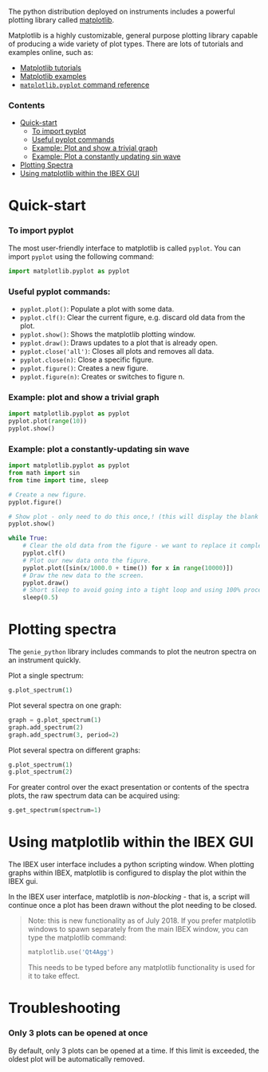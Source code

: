 The python distribution deployed on instruments includes a powerful plotting library called [matplotlib](https://matplotlib.org/).

Matplotlib is a highly customizable, general purpose plotting library capable of producing a wide variety of plot types. There are lots of tutorials and examples online, such as:
- [Matplotlib tutorials](https://matplotlib.org/2.2.2/tutorials/index.html)
- [Matplotlib examples](https://matplotlib.org/2.2.2/gallery/index.html)
- [`matplotlib.pyplot` command reference](https://matplotlib.org/2.2.2/api/pyplot_summary.html)

### Contents
- [Quick-start](#quick-start)
    - [To import pyplot](#to-import-pyplot)
    - [Useful pyplot commands](#useful-pyplot-commands)
    - [Example: Plot and show a trivial graph](#example-plot-and-show-a-trivial-graph)
    - [Example: Plot a constantly updating sin wave](#example-plot-a-constantly-updating-sin-wave)
- [Plotting Spectra](#plotting-spectra)
- [Using matplotlib within the IBEX GUI](#using-matplotlib-within-the-ibex-gui)

# Quick-start

### To import pyplot

The most user-friendly interface to matplotlib is called `pyplot`. You can import `pyplot` using the following command:

```python
import matplotlib.pyplot as pyplot
```

### Useful pyplot commands:
- `pyplot.plot()`: Populate a plot with some data.
- `pyplot.clf()`: Clear the current figure, e.g. discard old data from the plot.
- `pyplot.show()`: Shows the matplotlib plotting window.
- `pyplot.draw()`: Draws updates to a plot that is already open.
- `pyplot.close('all')`: Closes all plots and removes all data.
- `pyplot.close(n)`: Close a specific figure.
- `pyplot.figure()`: Creates a new figure.
- `pyplot.figure(n)`: Creates or switches to figure n.


### Example: plot and show a trivial graph
```python
import matplotlib.pyplot as pyplot
pyplot.plot(range(10))
pyplot.show()
```

### Example: plot a constantly-updating sin wave
```python
import matplotlib.pyplot as pyplot
from math import sin
from time import time, sleep

# Create a new figure.
pyplot.figure()

# Show plot - only need to do this once,! (this will display the blank figure)
pyplot.show()

while True:
    # Clear the old data from the figure - we want to replace it completely.
    pyplot.clf()  
    # Plot our new data onto the figure.
    pyplot.plot([sin(x/1000.0 + time()) for x in range(10000)])
    # Draw the new data to the screen.
    pyplot.draw()
    # Short sleep to avoid going into a tight loop and using 100% processor.
    sleep(0.5)
```

# Plotting spectra

The `genie_python` library includes commands to plot the neutron spectra on an instrument quickly.

Plot a single spectrum:
```python
g.plot_spectrum(1)
```

Plot several spectra on one graph:
```python
graph = g.plot_spectrum(1)
graph.add_spectrum(2)
graph.add_spectrum(3, period=2)
```

Plot several spectra on different graphs:
```python
g.plot_spectrum(1)
g.plot_spectrum(2)
```

For greater control over the exact presentation or contents of the spectra plots, the raw spectrum data can be acquired using:
```python
g.get_spectrum(spectrum=1)
```

# Using matplotlib within the IBEX GUI

The IBEX user interface includes a python scripting window. When plotting graphs within IBEX, matplotlib is configured to display the plot within the IBEX gui. 

In the IBEX user interface, matplotlib is _non-blocking_ - that is, a script will continue once a plot has been drawn without the plot needing to be closed.

> Note: this is new functionality as of July 2018. If you prefer matplotlib windows to spawn separately from the main IBEX window, you can type the matplotlib command:
> ```python
> matplotlib.use('Qt4Agg')
> ```
> This needs to be typed before any matplotlib functionality is used for it to take effect.

# Troubleshooting

### Only 3 plots can be opened at once

By default, only 3 plots can be opened at a time. If this limit is exceeded, the oldest plot will be automatically removed.